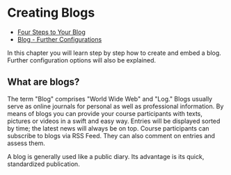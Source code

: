 # Creating Blogs

  * [Four Steps to Your Blog](Four_Steps_to_Your_Blog.md)
  * [Blog - Further Configurations](Blog_-_Further_Configurations.md)

  

In this chapter you will learn step by step how to create and embed a blog.
Further configuration options will also be explained.

## What are blogs?

The term "Blog" comprises "World Wide Web" and "Log." Blogs usually serve as
online journals for personal as well as professional information. By means of
blogs you can provide your course participants with texts, pictures or videos
in a swift and easy way. Entries will be displayed sorted by time; the latest
news will always be on top. Course participants can subscribe to blogs via RSS
Feed. They can also comment on entries and assess them.

A blog is generally used like a public diary. Its advantage is its quick,
standardized publication.


